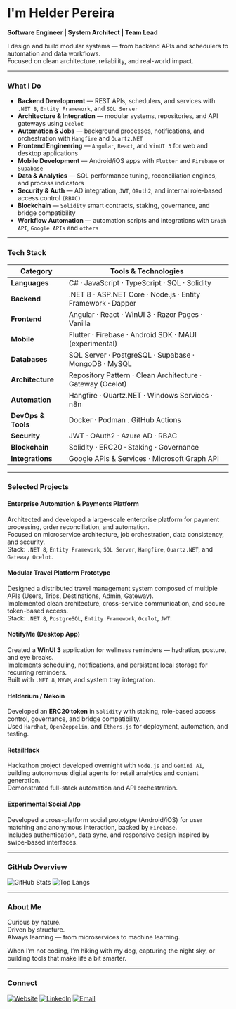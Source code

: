 # I'm Helder Pereira

**Software Engineer | System Architect | Team Lead**

I design and build modular systems — from backend APIs and schedulers to automation and data workflows.  
Focused on clean architecture, reliability, and real-world impact.

---

### What I Do
- **Backend Development** — REST APIs, schedulers, and services with `.NET 8`, `Entity Framework`, and `SQL Server`
- **Architecture & Integration** — modular systems, repositories, and API gateways using `Ocelot`
- **Automation & Jobs** — background processes, notifications, and orchestration with `Hangfire` and `Quartz.NET`
- **Frontend Engineering** — `Angular`, `React`, and `WinUI 3` for web and desktop applications
- **Mobile Development** — Android/iOS apps with `Flutter` and `Firebase` or `Supabase`
- **Data & Analytics** — SQL performance tuning, reconciliation engines, and process indicators
- **Security & Auth** — AD integration, `JWT`, `OAuth2`, and internal role-based access control `(RBAC)`
- **Blockchain** — `Solidity` smart contracts, staking, governance, and bridge compatibility
- **Workflow Automation** — automation scripts and integrations with `Graph API`, `Google APIs` and `others`

---

### Tech Stack

| Category | Tools & Technologies |
|-----------|----------------------|
| **Languages** | C# · JavaScript · TypeScript · SQL · Solidity |
| **Backend** | .NET 8 · ASP.NET Core · Node.js · Entity Framework · Dapper |
| **Frontend** | Angular · React · WinUI 3 · Razor Pages · Vanilla |
| **Mobile** | Flutter · Firebase · Android SDK · MAUI (experimental) |
| **Databases** | SQL Server · PostgreSQL · Supabase · MongoDB · MySQL |
| **Architecture** | Repository Pattern · Clean Architecture · Gateway (Ocelot) |
| **Automation** | Hangfire · Quartz.NET · Windows Services · n8n |
| **DevOps & Tools** | Docker · Podman . GitHub Actions |
| **Security** | JWT · OAuth2 · Azure AD · RBAC |
| **Blockchain** | Solidity · ERC20 · Staking · Governance |
| **Integrations** | Google APIs & Services · Microsoft Graph API |

---

### Selected Projects

#### Enterprise Automation & Payments Platform
Architected and developed a large-scale enterprise platform for payment processing, order reconciliation, and automation.  
Focused on microservice architecture, job orchestration, data consistency, and security.  
Stack: `.NET 8`, `Entity Framework`, `SQL Server`, `Hangfire`, `Quartz.NET`, and `Gateway Ocelot`.

#### Modular Travel Platform Prototype
Designed a distributed travel management system composed of multiple APIs (Users, Trips, Destinations, Admin, Gateway).  
Implemented clean architecture, cross-service communication, and secure token-based access.  
Stack: `.NET 8`, `PostgreSQL`, `Entity Framework`, `Ocelot`, `JWT`.

#### NotifyMe (Desktop App)
Created a **WinUI 3** application for wellness reminders — hydration, posture, and eye breaks.  
Implements scheduling, notifications, and persistent local storage for recurring reminders.  
Built with `.NET 8`, `MVVM`, and system tray integration.

#### Helderium / Nekoin
Developed an **ERC20 token** in `Solidity` with staking, role-based access control, governance, and bridge compatibility.  
Used `Hardhat`, `OpenZeppelin`, and `Ethers.js` for deployment, automation, and testing.

#### RetailHack
Hackathon project developed overnight with `Node.js` and `Gemini AI`, building autonomous digital agents for retail analytics and content generation.  
Demonstrated full-stack automation and API orchestration.

#### Experimental Social App
Developed a cross-platform social prototype (Android/iOS) for user matching and anonymous interaction, backed by `Firebase`.  
Includes authentication, data sync, and responsive design inspired by swipe-based interfaces.

---

### GitHub Overview
![GitHub Stats](https://github-readme-stats.vercel.app/api?username=hplive&show_icons=true&count_private=true&include_all_commits=true&theme=github_dark)
![Top Langs](https://github-readme-stats.vercel.app/api/top-langs/?username=hplive&layout=compact&theme=github_dark)

---

### About Me
Curious by nature.  
Driven by structure.  
Always learning — from microservices to machine learning.  

When I’m not coding, I’m hiking with my dog, capturing the night sky, or building tools that make life a bit smarter.

---

### Connect
[![Website](https://img.shields.io/badge/Website-helderpereira.dev-000000?style=flat&logo=vercel)](https://helderpereira.dev)
[![LinkedIn](https://img.shields.io/badge/LinkedIn-Helder%20Pereira-0077B5?style=flat&logo=linkedin)](https://linkedin.com/in/helderpereira)
[![Email](https://img.shields.io/badge/Email-hplive%40hotmail.com-1a1a1a?style=flat&logo=gmail)](mailto:hplive@hotmail.com)
